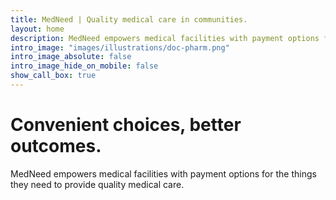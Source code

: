 ```yaml
---
title: MedNeed | Quality medical care in communities.
layout: home
description: MedNeed empowers medical facilities with payment options for the medicines and supplies they need to provide quality medical care.
intro_image: "images/illustrations/doc-pharm.png"
intro_image_absolute: false
intro_image_hide_on_mobile: false
show_call_box: true
---
```


# Convenient choices, better outcomes.

MedNeed empowers medical facilities with payment options for the things they need to provide quality medical care.


